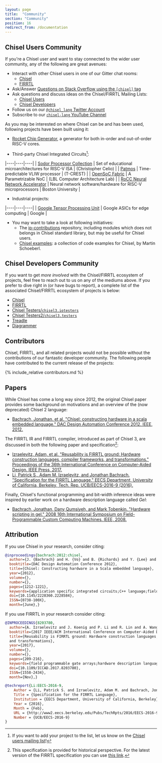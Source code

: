 ```yaml
---
layout: page
title:  "Community"
section: "Community"
position: 16
redirect_from: /documentation
---
```


## Chisel Users Community

If you're a Chisel user and want to stay connected to the wider user community, any of the following are great avenues:

- Interact with other Chisel users in one of our Gitter chat rooms:
  - [Chisel](https://gitter.im/freechipsproject/chisel3)
  - [FIRRTL](https://gitter.im/freechipsproject/firrtl)
- Ask/Answer [Questions on Stack Overflow using the `[chisel]` tag](https://stackoverflow.com/questions/tagged/chisel)
- Ask questions and discuss ideas on the Chisel/FIRRTL Mailing Lists:
  - [Chisel Users](https://groups.google.com/forum/#!forum/chisel-users)
  - [Chisel Developers](https://groups.google.com/forum/#!forum/chisel-dev)
- Follow us on our [`@chisel_lang` Twitter Account](https://twitter.com/chisel_lang)
- Subscribe to our [`chisel-lang` YouTube Channel](https://www.youtube.com/c/chisel-lang)

As you may be interested on where Chisel can be and has been used, following projects have been built using it:

- [Rocket Chip Generator](https://github.com/chipsalliance/rocket-chip), a generator for both in-order and out-of-order RISC-V cores.

- Third-party Chisel Integrated Circuits[^1]:

|----|----|----|
| [Sodor Processor Collection](https://github.com/ucb-bar/riscv-sodor) | Set of educational microarchitectures for RISC-V ISA | (Christopher Celio) |
| [Patmos](https://github.com/t-crest/patmos) | Time-predictable VLIW processor | (T-CREST) |
| [OpenSoC Fabric](http://www.opensocfabric.org/home.php) | A Parametrizable NoC | (LBL Computer Architecture Lab) |
| [RoCC Neural Network Accelerator](https://github.com/bu-icsg/dana) | Neural network software/hardware for RISC-V microprocessors | Boston University |
<br/>

- Industrial projects:

|----|----|----|
| [Google Tensor Processing Unit](https://www.youtube.com/watch?list=PL02hojk7ZTSfSBibxsKdaABnZolPP7z1y&v=x85342Cny8c&feature=emb_title) | Google ASICs for edge computing | Google |
<br/>

- You may want to take a look at following initiatives:
    - The [ip-contributions](https://github.com/freechipsproject/ip-contributions) repository, including modules which does not belongs in Chisel standard library, but may be useful for Chisel users.
    - [Chisel examples](https://github.com/schoeberl/chisel-examples): a collection of code examples for Chisel, by Martin Schoeberl.

## Chisel Developers Community

If you want to get *more involved* with the Chisel/FIRRTL ecosystem of projects, feel free to reach out to us on any of the mediums above. If you prefer to dive right in (or have bugs to report), a complete list of the associated Chisel/FIRRTL ecosystem of projects is below:

- [Chisel](https://github.com/freechipsproject/chisel3)
- [FIRRTL](https://github.com/freechipsproject/firrtl)
- [Chisel Testers/`chisel3.iotesters`](https://github.com/freechipsproject/chisel-testers)
- [Chisel Testers2/`chisel3.testers`](https://github.com/ucb-bar/chisel-testers)
- [Treadle](https://github.com/freechipsproject/treadle)
- [Diagrammer](https://github.com/freechipsproject/diagrammer)

## Contributors

Chisel, FIRRTL, and all related projects would not be possible without the contributions of our fantastic developer community.
The following people have contributed to the current release of the projects:

{% include_relative contributors.md %}

## Papers

While Chisel has come a long way since 2012, the original Chisel paper provides some background on motivations and an overview of the (now deprecated) Chisel 2 language:

- [Bachrach, Jonathan, et al. "Chisel: constructing hardware in a scala embedded language." DAC Design Automation Conference 2012. IEEE, 2012.](https://people.eecs.berkeley.edu/~jrb/papers/chisel-dac-2012-corrected.pdf)

The FIRRTL IR and FIRRTL compiler, introduced as part of Chisel 3, are discussed in both the following paper and specification[^2]:

- [Izraelevitz, Adam, et al. "Reusability is FIRRTL ground: Hardware construction languages, compiler frameworks, and transformations." Proceedings of the 36th International Conference on Computer-Aided Design. IEEE Press, 2017.](https://aspire.eecs.berkeley.edu/wp/wp-content/uploads/2017/11/Reusability-is-FIRRTL-Ground-Izraelevitz.pdf)
- [Li, Patrick S., Adam M. Izraelevitz, and Jonathan Bachrach. "Specification for the FIRRTL Language." EECS Department, University of California, Berkeley, Tech. Rep. UCB/EECS-2016-9 (2016).](https://www2.eecs.berkeley.edu/Pubs/TechRpts/2016/EECS-2016-9.pdf)

Finally, Chisel's functional programming and bit-width inference ideas were inspired by earlier work on a hardware description language called *Gel*:

- [Bachrach, Jonathan, Dany Qumsiyeh, and Mark Tobenkin. "Hardware scripting in gel." 2008 16th International Symposium on Field-Programmable Custom Computing Machines. IEEE, 2008.](http://people.eecs.berkeley.edu/~jrb/papers/gel-fccm-2008.pdf)

## Attribution

If you use Chisel in your research, consider citing:

```bib
@inproceedings{bachrach:2012:chisel,
  author={J. {Bachrach} and H. {Vo} and B. {Richards} and Y. {Lee} and A. {Waterman} and R {Avižienis} and J. {Wawrzynek} and K. {Asanović}},
  booktitle={DAC Design Automation Conference 2012},
  title={Chisel: Constructing hardware in a Scala embedded language},
  year={2012},
  volume={},
  number={},
  pages={1212-1221},
  keywords={application specific integrated circuits;C++ language;field programmable gate arrays;hardware description languages;Chisel;Scala embedded language;hardware construction language;hardware design abstraction;functional programming;type inference;high-speed C++-based cycle-accurate software simulator;low-level Verilog;FPGA;standard ASIC flow;Hardware;Hardware design languages;Generators;Registers;Wires;Vectors;Finite impulse response filter;CAD},
  doi={10.1145/2228360.2228584},
  ISSN={0738-100X},
  month={June},}
```

If you use FIRRTL in your research consider citing:

```bib
@INPROCEEDINGS{8203780,
  author={A. Izraelevitz and J. Koenig and P. Li and R. Lin and A. Wang and A. Magyar and D. Kim and C. Schmidt and C. Markley and J. Lawson and J. Bachrach},
  booktitle={2017 IEEE/ACM International Conference on Computer-Aided Design (ICCAD)},
  title={Reusability is FIRRTL ground: Hardware construction languages, compiler frameworks,
  and transformations},
  year={2017},
  volume={},
  number={},
  pages={209-216},
  keywords={field programmable gate arrays;hardware description languages;program compilers;software reusability;hardware development practices;hardware libraries;open-source hardware intermediate representation;hardware compiler transformations;Hardware construction languages;retargetable compilers;software development;virtual Cambrian explosion;hardware compiler frameworks;parameterized libraries;FIRRTL;FPGA mappings;Chisel;Flexible Intermediate Representation for RTL;Reusability;Hardware;Libraries;Hardware design languages;Field programmable gate arrays;Tools;Open source software;RTL;Design;FPGA;ASIC;Hardware;Modeling;Reusability;Hardware Design Language;Hardware Construction Language;Intermediate Representation;Compiler;Transformations;Chisel;FIRRTL},
  doi={10.1109/ICCAD.2017.8203780},
  ISSN={1558-2434},
  month={Nov},}
```
```bib
@techreport{Li:EECS-2016-9,
    Author = {Li, Patrick S. and Izraelevitz, Adam M. and Bachrach, Jonathan},
    Title = {Specification for the FIRRTL Language},
    Institution = {EECS Department, University of California, Berkeley},
    Year = {2016},
    Month = {Feb},
    URL = {http://www2.eecs.berkeley.edu/Pubs/TechRpts/2016/EECS-2016-9.html},
    Number = {UCB/EECS-2016-9}
}
```

[^1]: If you want to add your project to the list, let us know on the [Chisel users mailing list](http://groups.google.com/group/chisel-users)!
[^2]: This specification is provided for historical perspective. For the latest version of the FIRRTL specification you can use [this link](https://github.com/freechipsproject/firrtl/raw/master/spec/spec.pdf).
